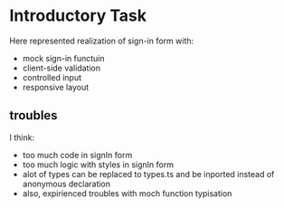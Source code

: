 # Introductory Task
Here represented realization of sign-in form with:
- mock sign-in functuin
- client-side validation
- controlled input
- responsive layout

## troubles
I think:
- too much code in signIn form
- too much logic with styles in signIn form
- alot of types can be replaced to types.ts and be inported instead of anonymous declaration
- also, expirienced troubles with moch function typisation
